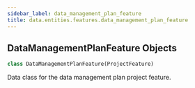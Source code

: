 ```yaml
---
sidebar_label: data_management_plan_feature
title: data.entities.features.data_management_plan_feature
---
```


## DataManagementPlanFeature Objects

```python
class DataManagementPlanFeature(ProjectFeature)
```

Data class for the data management plan project feature.

